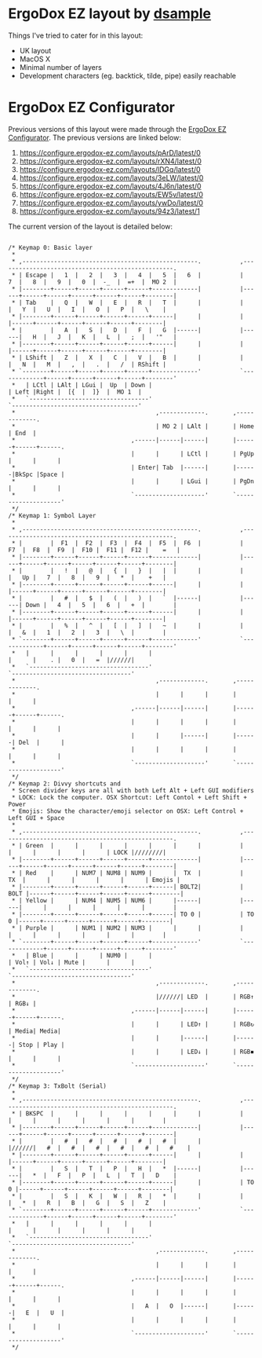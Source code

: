 # ErgoDox EZ layout by [dsample](https://sample.me.uk)

Things I've tried to cater for in this layout:

* UK layout
* MacOS X
* Minimal number of layers
* Development characters (eg. backtick, tilde, pipe) easily reachable

# ErgoDox EZ Configurator

Previous versions of this layout were made through the [ErgoDox EZ Configurator](https://configure.ergodox-ez.com). The previous versions are linked below:

1. https://configure.ergodox-ez.com/layouts/pArD/latest/0
2. https://configure.ergodox-ez.com/layouts/rXN4/latest/0
3. https://configure.ergodox-ez.com/layouts/lDGq/latest/0
4. https://configure.ergodox-ez.com/layouts/3eLW/latest/0
5. https://configure.ergodox-ez.com/layouts/4J6n/latest/0
6. https://configure.ergodox-ez.com/layouts/EW5v/latest/0
7. https://configure.ergodox-ez.com/layouts/ywDo/latest/0
8. https://configure.ergodox-ez.com/layouts/94z3/latest/1

The current version of the layout is detailed below:

<pre><code>
/* Keymap 0: Basic layer
 *
 * ,--------------------------------------------------.           ,--------------------------------------------------.
 * | Escape |   1  |   2  |   3  |   4  |   5  |   6  |           |   7  |   8  |   9  |   0  |  -_  |  =+  |  MO 2  |
 * |--------+------+------+------+------+-------------|           |------+------+------+------+------+------+--------|
 * | Tab    |   Q  |   W  |   E  |   R  |   T  |      |           |      |   Y  |   U  |   I  |   O  |   P  |   \    |
 * |--------+------+------+------+------+------|      |           |      |------+------+------+------+------+--------|
 * |        |   A  |   S  |   D  |   F  |   G  |------|           |------|   H  |   J  |   K  |   L  |   ;  |   '"   |
 * |--------+------+------+------+------+------|      |           |      |------+------+------+------+------+--------|
 * | LShift |   Z  |   X  |   C  |   V  |   B  |      |           |      |   N  |   M  |   ,  |   .  |   /  | RShift |
 * `--------+------+------+------+------+-------------'           `-------------+------+------+------+------+--------'
 *   | LCtl | LAlt | LGui |  Up  | Down |                                       | Left |Right |  [{  |  ]}  |  MO 1  |
 *   `----------------------------------'                                       `------------------------------------'
 *                                        ,-------------.       ,-------------.
 *                                        | MO 2 | LAlt |       | Home | End  |
 *                                 ,------|------|------|       |------+------+------.
 *                                 |      |      | LCtl |       | PgUp |      |      |
 *                                 | Enter| Tab  |------|       |------|BkSpc |Space |
 *                                 |      |      | LGui |       | PgDn |      |      |
 *                                 `--------------------'       `--------------------'
 */
/* Keymap 1: Symbol Layer
 *
 * ,--------------------------------------------------.           ,--------------------------------------------------.
 * |        |  F1  |  F2  |  F3  |  F4  |  F5  |  F6  |           |  F7  |  F8  |  F9  |  F10 |  F11 |  F12 |    =   |
 * |--------+------+------+------+------+-------------|           |------+------+------+------+------+------+--------|
 * |        |   !  |   @  |   {  |   }  |   |  |      |           |      |   Up |   7  |   8  |   9  |   *  |    +   |
 * |--------+------+------+------+------+------|      |           |      |------+------+------+------+------+--------|
 * |        |   #  |   $  |   (  |   )  |   `  |------|           |------| Down |   4  |   5  |   6  |   +  |        |
 * |--------+------+------+------+------+------|      |           |      |------+------+------+------+------+--------|
 * |        |   %  |   ^  |   [  |   ]  |   ~  |      |           |      |   &  |   1  |   2  |   3  |   \  |        |
 * `--------+------+------+------+------+-------------'           `-------------+------+------+------+------+--------'
 *   |      |      |      |      |      |                                       |      |    . |   0  |   =  |//////|
 *   `----------------------------------'                                       `----------------------------------'
 *                                        ,-------------.       ,-------------.
 *                                        |      |      |       |      |      |
 *                                 ,------|------|------|       |------+------+------.
 *                                 |      |      |      |       |      |      |      |
 *                                 |      |      |------|       |------| Del  |      |
 *                                 |      |      |      |       |      |      |      |
 *                                 `--------------------'       `--------------------'
 */
/* Keymap 2: Divvy shortcuts and
 * Screen divider keys are all with both Left Alt + Left GUI modifiers
 * LOCK: Lock the computer. OSX Shortcut: Left Contol + Left Shift + Power
 * Emojis: Show the character/emoji selector on OSX: Left Control + Left GUI + Space
 *
 * ,--------------------------------------------------.           ,--------------------------------------------------.
 * | Green  |      |      |      |      |      |      |           |      |      |      |      |      | LOCK |////////|
 * |--------+------+------+------+------+-------------|           |------+------+------+------+------+------+--------|
 * | Red    |      | NUM7 | NUM8 | NUM9 |      |  TX  |           |  TX  |      |      |      |      |      | Emojis |
 * |--------+------+------+------+------+------| BOLT2|           | BOLT |------+------+------+------+------+--------|
 * | Yellow |      | NUM4 | NUM5 | NUM6 |      |------|           |------|      |      |      |      |      |        |
 * |--------+------+------+------+------+------| TO 0 |           | TO 0 |------+------+------+------+------+--------|
 * | Purple |      | NUM1 | NUM2 | NUM3 |      |      |           |      |      |      |      |      |      |        |
 * `--------+------+------+------+------+-------------'           `-------------+------+------+------+------+--------'
 *   | Blue |      |      | NUM0 |      |                                       | Vol↑ | Vol↓ | Mute |      |      |
 *   `----------------------------------'                                       `----------------------------------'
 *                                        ,-------------.       ,-------------.
 *                                        |//////| LED  |       | RGB↑ | RGB↓ |
 *                                 ,------|------|------|       |------+------+------.
 *                                 |      |      | LED↑ |       | RGB↻ | Media| Media|
 *                                 |      |      |------|       |------| Stop | Play |
 *                                 |      |      | LED↓ |       | RGB◾ |      |      |
 *                                 `--------------------'       `--------------------'
 */
/* Keymap 3: TxBolt (Serial)
 *
 * ,--------------------------------------------------.           ,--------------------------------------------------.
 * | BKSPC  |      |      |      |      |      |      |           |      |      |      |      |      |      |        |
 * |--------+------+------+------+------+-------------|           |------+------+------+------+------+------+--------|
 * |        |   #  |   #  |   #  |   #  |   #  |      |           |//////|   #  |   #  |   #  |   #  |   #  |   #    |
 * |--------+------+------+------+------+------|      |           |      |------+------+------+------+------+--------|
 * |        |   S  |   T  |   P  |   H  |   *  |------|           |------|   *  |   F  |   P  |   L  |   T  |   D    |
 * |--------+------+------+------+------+------|      |           | TO 0 |------+------+------+------+------+--------|
 * |        |   S  |   K  |   W  |   R  |   *  |      |           |      |   *  |   R  |   B  |   G  |   S  |   Z    |
 * `--------+------+------+------+------+-------------'           `-------------+------+------+------+------+--------'
 *   |      |      |      |      |      |                                       |      |      |      |      |      |
 *   `----------------------------------'                                       `----------------------------------'
 *                                        ,-------------.       ,-------------.
 *                                        |      |      |       |      |      |
 *                                 ,------|------|------|       |------+------+------.
 *                                 |      |      |      |       |      |      |      |
 *                                 |   A  |   O  |------|       |------|   E  |   U  |
 *                                 |      |      |      |       |      |      |      |
 *                                 `--------------------'       `--------------------'
 */
</code></pre>

